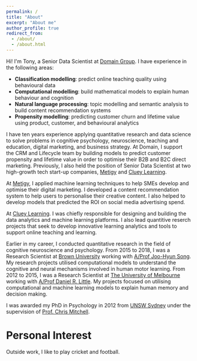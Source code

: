 ```yaml
---
permalink: /
title: "About"
excerpt: "About me"
author_profile: true
redirect_from: 
  - /about/
  - /about.html
---
```


Hi! I'm Tony, a Senior Data Scientist at [Domain Group](http://domain.com.au). I have experience in the following areas:
- **Classification modelling**: predict online teaching quality using behavioural data
- **Computational modelling**: build mathematical models to explain human behaviour and cognition
- **Natural language processing**: topic modelling and semantic analysis to build content recommendation systems
- **Propensity modelling**: predicting customer churn and lifetime value using product, customer, and behavioural analytics

I have ten years experience applying quantitative research and data science to solve problems in cognitive psychology, neuroscience, teaching and education, digital marketing, and business strategy. At Domain, I support the CRM and Lifecycle team by building models to predict customer propensity and lifetime value in order to optimise their B2B and B2C direct marketing. Previously, I also held the position of Senior Data Scientist at two high-growth tech start-up companies, [Metigy](http://metigy.com) and [Cluey Learning](https://clueylearning.com.au). 

At [Metigy](http://metigy.com), I applied machine learning techniques to help SMEs develop and optimise their digital marketing. I developed a content recommendation system to help users to personalise their creative content. I also helped to develop models that predicted the ROI on social media advertising spend. 

At [Cluey Learning](https://clueylearning.com.au). I was chiefly responsible for designing and building the data analytics and machine learning platforms. I also lead quantitive reserch projects that seek to develop innovative learning analytics and tools to support online teaching and learning. 

Earlier in my career, I conducted quantitative research in the field of cognitive neuroscience and psychology. From 2015 to 2018, I was a Research Scientist at [Brown University](http://brown.edu) working with [A/Prof Joo-Hyun Song](https://www.brown.edu/academics/cognitive-linguistic-psychological-sciences/people/faculty/joo-hyun-song). My research projects utilised computational models to understand the cognitive and neural mechanisms involved in human motor learning. From 2012 to 2015, I was a Research Scientist at [The University of Melbourne](http://unimelb.edu.au) working with [A/Prof Daniel R. Little](https://psychologicalsciences.unimelb.edu.au/research/msps-research-groups/knowlab). My projects focused on utilising computational and machine learning models to explain human memory and decision making. 

I was awarded my PhD in Psychology in 2012 from [UNSW Sydney](http://unsw.edu.au) under the supervision of [Prof. Chris Mitchell](https://www.plymouth.ac.uk/staff/christopher-mitchell). 

Personal Interest
======
Outside work, I like to play cricket and football.